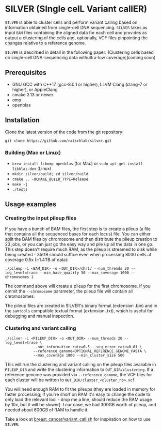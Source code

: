# SILVER (SIngle celL Variant callER)
`SILVER` is able to cluster cells and perform variant calling based on information obtained from single-cell DNA sequencing. `SILVER` takes as input `BAM` files containing the aligned data for each cell and provides as output a clustering of the cells and, optionally, VCF files pinpointing the changes relative to a reference genome.

`SILVER` is descirbed in detail in the following paper: [Clustering cells based on single-cell DNA-sequencing data withultra-low coverage](coming soon)

## Prerequisites
* GNU GCC with C++17 (gcc-8.0.1 or higher), LLVM Clang (clang-7 or higher), or AppleClang
* cmake 3.13 or newer
* omp
* openblas

## Installation
Clone the latest version of the code from the git repository:
```
git clone https://github.com/ratschlab/silver.git
```
### Building (Mac or Linux)
* `brew install libomp openblas` (for Mac) or `sudo apt-get install libblas-dev` (Linux)
* `mkdir silver/build; cd silver/build` 
* `cmake .. -DCMAKE_BUILD_TYPE=Release`
* `make -j`
* `./tests`

## Usage examples
### Creating the input pileup files
If you have a bunch of BAM files, the first step is to create a pileup (a file that contains all the sequenced bases for each locus) file. You can either split the BAM files by chromosome and then distribute the pileup creation to 23 jobs, or you can just go the easy way and pile up all the data in one go. This step doesn't require much RAM, as the pileup is streamed to disk while being created - 35GB should suffice even when processing 8000 cells at coverage 0.5x (~1.4TB of data):
```
./pileup -i <BAM_DIR> -o <OUT_DIR>/chr1/ --num_threads 20 --log_level=trace --min_base_quality 30 --max_coverage 1000 --chromosomes 1
```
The command above will create a pileup for the first chromosome. If you ommit the `--chromosome` parameter, the pileup file will contain all chromosomes.

The pileup files are created in SILVER's binary format (extension .bin) and in the `samtools` compatible textual format (extension .txt), which is useful for debugging and manual inspection.

### Clustering and variant calling
```
./silver -i <PILEUP_DIR> -o <OUT_DIR> --num_threads 20 --log_level=trace \
             --not_informative_rate=0.5 --seq_error_rate=0.01 \
             --reference_genome=OPTIONAL_REFERENCE_GENOME_FASTA \
             --max_coverage 1000 --min_cluster_size 500
```

This will run the clustering and variant calling on the pileup files available in `PILEUP_DIR` and write the clustering information to `OUT_DIR/clustering`. If a reference genome was provided via `--reference_genome`, the VCF files for each cluster will be written to `OUT_DIR/cluster_<cluster_no>.vcf`.

You will need enough RAM to fit the pileups (they are loaded in memory for faster processing; if you're short on RAM it's easy to change the code to only load the relevant loci - drop me a line, should reduce the RAM usage by 10x, but it will be slower). I our case, we had 300GB worth of pileup, and needed about 600GB of RAM to handle it.

Take a look at [breast_cancer/variant_call.sh](https://github.com/ratschlab/silver/blob/main/experiments/breast_cancer/variant_call.sh) for inspiration on how to use `SILVER`.
